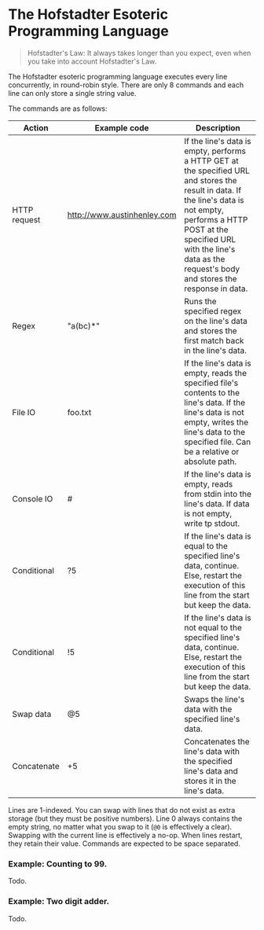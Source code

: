 # The Hofstadter Esoteric Programming Language

> Hofstadter's Law: It always takes longer than you expect, even when you take into account Hofstadter's Law.

The Hofstadter esoteric programming language executes every line concurrently, in round-robin style. There are only 8 commands and each line can only store a single string value. 

The commands are as follows:

Action | Example code | Description
------ | ------- | -----------
HTTP request | http://www.austinhenley.com | If the line's data is empty, performs a HTTP GET at the specified URL and stores the result in data. If the line's data is not empty, performs a HTTP POST at the specified URL with the line's data as the request's body and stores the response in data.
Regex | "a(bc)*" | Runs the specified regex on the line's data and stores the first match back in the line's data.
File IO | foo.txt | If the line's data is empty, reads the specified file's contents to the line's data. If the line's data is not empty, writes the line's data to the specified file. Can be a relative or absolute path.
Console IO | # |  If the line's data is empty, reads from stdin into the line's data. If data is not empty, write tp stdout.
Conditional | ?5 | If the line's data is equal to the specified line's data, continue. Else, restart the execution of this line from the start but keep the data.
Conditional | !5 | If the line's data is not equal to the specified line's data, continue. Else, restart the execution of this line from the start but keep the data.
Swap data | @5 | Swaps the line's data with the specified line's data.
Concatenate | +5 | Concatenates the line's data with the specified line's data and stores it in the line's data.


Lines are 1-indexed. You can swap with lines that do not exist as extra storage (but they must be positive numbers). Line 0 always contains the empty string, no matter what you swap to it (`@0` is effectively a clear). Swapping with the current line is effectively a no-op. When lines restart, they retain their value. Commands are expected to be space separated.

### Example: Counting to 99.

Todo.

### Example: Two digit adder.

Todo.






